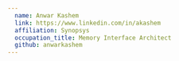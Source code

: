 ```yaml
---
  name: Anwar Kashem
  link: https://www.linkedin.com/in/akashem
  affiliation: Synopsys 
  occupation_title: Memory Interface Architect
  github: anwarkashem
---
```

